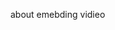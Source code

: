 about emebding vidieo
<!--
        1. Follow the instructions atop the [Recipes project](/courses/foundations/lessons/recipes) to set 
        up a GitHub repository for this project (of course you'll need to change the title). 
        2. Create a blank HTML document. 
        3. Come up with a plan -- which sections of the page should be grouped together
         (e.g. the navigation bar vs the video vs the sidebar etc)? 
        4. Create empty semantic HTML elements to enclose those sections.
        5. Use basic CSS to size and position them appropriately on the page. 
          It may be helpful to make their backgrounds different colors so you can see the different sections.
           Don't forget to use your browser's developer tools (right click on the page, click "inspect element")!
        6. Now let's start filling in those divs with content by creating the navbar. 
        7. Watch [this YouTube video on embedding a YouTube video in a webpage](https://www.youtube.com/watch?v=lJIrF4YjHfQ&feature=emb_title).
        8. Embed a YouTube video of your choice into your page.
        9. Next, build the sidebar section where previews of suggested videos show up. 
           Obviously don't worry about generating those previews... just grab some thumbnail-sized images and plug them in.
        10. Next, finish up by filling in some of the elements below the video -- the title, description and number of views.
             Ignore the icons (many of them are produced using sprites or more advanced techniques 
             so you won't be able to just grab them by copying them). 
        11. Push your solution up to GitHub.
    --> 
